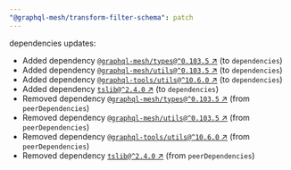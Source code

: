 ```yaml
---
"@graphql-mesh/transform-filter-schema": patch
---
```

dependencies updates:
  - Added dependency [`@graphql-mesh/types@^0.103.5` ↗︎](https://www.npmjs.com/package/@graphql-mesh/types/v/0.103.5) (to `dependencies`)
  - Added dependency [`@graphql-mesh/utils@^0.103.5` ↗︎](https://www.npmjs.com/package/@graphql-mesh/utils/v/0.103.5) (to `dependencies`)
  - Added dependency [`@graphql-tools/utils@^10.6.0` ↗︎](https://www.npmjs.com/package/@graphql-tools/utils/v/10.6.0) (to `dependencies`)
  - Added dependency [`tslib@^2.4.0` ↗︎](https://www.npmjs.com/package/tslib/v/2.4.0) (to `dependencies`)
  - Removed dependency [`@graphql-mesh/types@^0.103.5` ↗︎](https://www.npmjs.com/package/@graphql-mesh/types/v/0.103.5) (from `peerDependencies`)
  - Removed dependency [`@graphql-mesh/utils@^0.103.5` ↗︎](https://www.npmjs.com/package/@graphql-mesh/utils/v/0.103.5) (from `peerDependencies`)
  - Removed dependency [`@graphql-tools/utils@^10.6.0` ↗︎](https://www.npmjs.com/package/@graphql-tools/utils/v/10.6.0) (from `peerDependencies`)
  - Removed dependency [`tslib@^2.4.0` ↗︎](https://www.npmjs.com/package/tslib/v/2.4.0) (from `peerDependencies`)
